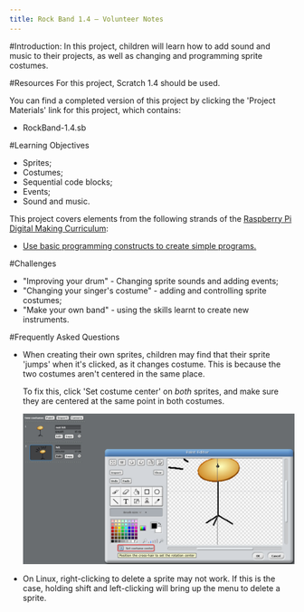 ```yaml
---
title: Rock Band 1.4 — Volunteer Notes
---
```


#Introduction:
In this project, children will learn how to add sound and music to their projects, as well as changing and programming sprite costumes.

#Resources
For this project, Scratch 1.4 should be used.

You can find a completed version of this project by clicking the 'Project Materials' link for this project, which contains:

+ RockBand-1.4.sb

#Learning Objectives
+ Sprites;
+ Costumes;
+ Sequential code blocks;
+ Events;
+ Sound and music.

This project covers elements from the following strands of the [Raspberry Pi Digital Making Curriculum](http://rpf.io/curriculum):

+ [Use basic programming constructs to create simple programs.](https://www.raspberrypi.org/curriculum/programming/creator)

#Challenges
+ "Improving your drum" - Changing sprite sounds and adding events;
+ "Changing your singer's costume" - adding and controlling sprite costumes;
+ "Make your own band" - using the skills learnt to create new instruments.

#Frequently Asked Questions
+ When creating their own sprites, children may find that their sprite 'jumps' when it's clicked, as it changes costume. This is because the two costumes aren't centered in the same place.

	To fix this, click 'Set costume center' on _both_ sprites, and make sure they are centered at the same point in both costumes.

	![screenshot](images/band-center.png)

+ On Linux, right-clicking to delete a sprite may not work. If this is the case, holding shift and left-clicking will bring up the menu to delete a sprite.
